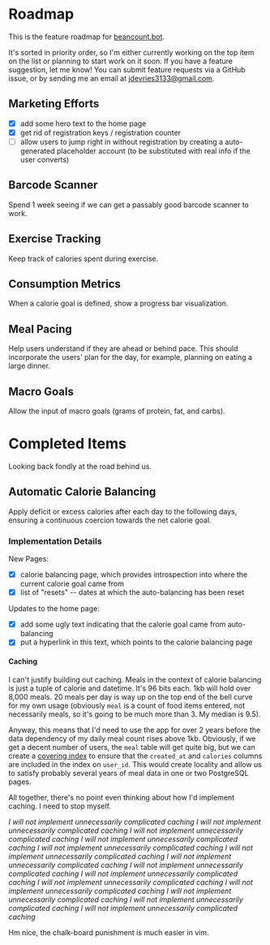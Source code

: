 # Roadmap

This is the feature roadmap for [beancount.bot](https://beancount.bot).

It's sorted in priority order, so I'm either currently working on the top item
on the list or planning to start work on it soon. If you have a feature
suggestion, let me know! You can submit feature requests via a GitHub issue, or
by sending me an email at
<a href="mailto:jdevries3133@gmail.com">jdevries3133@gmail.com</a>.

## Marketing Efforts

- [x] add some hero text to the home page
- [x] get rid of registration keys / registration counter
- [ ] allow users to jump right in without registration by creating a
      auto-generated placeholder account (to be substituted with real info
      if the user converts)

## Barcode Scanner

Spend 1 week seeing if we can get a passably good barcode scanner to work.

## Exercise Tracking

Keep track of calories spent during exercise.

## Consumption Metrics

When a calorie goal is defined, show a progress bar visualization.

## Meal Pacing

Help users understand if they are ahead or behind pace. This should incorporate
the users' plan for the day, for example, planning on eating a large dinner.

## Macro Goals

Allow the input of macro goals (grams of protein, fat, and carbs).

# Completed Items

Looking back fondly at the road behind us.

## Automatic Calorie Balancing

Apply deficit or excess calories after each day to the following days, ensuring
a continuous coercion towards the net calorie goal.

### Implementation Details

New Pages:

- [x] calorie balancing page, which provides introspection into where the current
  calorie goal came from
- [x] list of "resets" -- dates at which the auto-balancing has been reset

Updates to the home page:

- [x] add some ugly text indicating that the calorie goal came from auto-balancing
- [x] put a hyperlink in this text, which points to the calorie balancing page

#### Caching

I can't justify building out caching. Meals in the context of calorie balancing
is just a tuple of calorie and datetime. It's 96 bits each. 1kb will hold over
8,000 meals. 20 meals per day is way up on the top end of the bell curve for my
own usage (obviously `meal` is a count of food items entered, not necessarily
meals, so it's going to be much more than 3. My median is 9.5).

Anyway, this means that I'd need to use the app for over 2 years before the data
dependency of my daily meal count rises above 1kb. Obviously, if we get a decent
number of users, the `meal` table will get quite big, but we can create a
[covering
index](https://www.postgresql.org/docs/current/indexes-index-only-scans.html) to
ensure that the `created_at` and `calories` columns are included in the
index on `user_id`. This would create locality and allow us to satisfy probably
several years of meal data in one or two PostgreSQL pages.

All together, there's no point even thinking about how I'd implement caching. I
need to stop myself.

_I will not implement unnecessarily complicated caching_
_I will not implement unnecessarily complicated caching_
_I will not implement unnecessarily complicated caching_
_I will not implement unnecessarily complicated caching_
_I will not implement unnecessarily complicated caching_
_I will not implement unnecessarily complicated caching_
_I will not implement unnecessarily complicated caching_
_I will not implement unnecessarily complicated caching_
_I will not implement unnecessarily complicated caching_
_I will not implement unnecessarily complicated caching_
_I will not implement unnecessarily complicated caching_
_I will not implement unnecessarily complicated caching_
_I will not implement unnecessarily complicated caching_
_I will not implement unnecessarily complicated caching_

Hm nice, the chalk-board punishment is much easier in vim.
